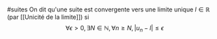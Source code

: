 #suites
On dit qu'une suite est convergente vers une limite unique $l\in\mathbb{R}$ (par [[Unicité de la limite]]) si
$$ \forall \epsilon > 0, \exists N \in \mathbb{N}, \forall n \geq N, |u_n - l| \leq \epsilon $$
